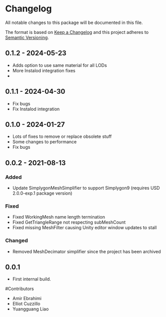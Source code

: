 # Changelog
All notable changes to this package will be documented in this file.

The format is based on [Keep a Changelog](http://keepachangelog.com/en/1.0.0/)
and this project adheres to [Semantic Versioning](http://semver.org/spec/v2.0.0.html).

## 0.1.2 - 2024-05-23
- Adds option to use same material for all LODs
- More Instalod integration fixes
- 
## 0.1.1 - 2024-04-30
- Fix bugs
- Fix Instalod integration

## 0.1.0 - 2024-01-27
- Lots of fixes to remove or replace obsolete stuff
- Some changes to performance
- Fix bugs

## 0.0.2 - 2021-08-13
### Added
- Update SimplygonMeshSimplifier to support Simplygon9 (requires USD 2.0.0-exp.1 package version)

### Fixed
- Fixed WorkingMesh name length termination
- Fixed GetTriangleRange not respecting subMeshCount
- Fixed missing MeshFilter causing Unity editor window updates to stall

### Changed
- Removed MeshDecimator simplifier since the project has been archived

## 0.0.1
- First internal build.

#Contributors
- Amir Ebrahimi
- Elliot Cuzzillo
- Yuangguang Liao